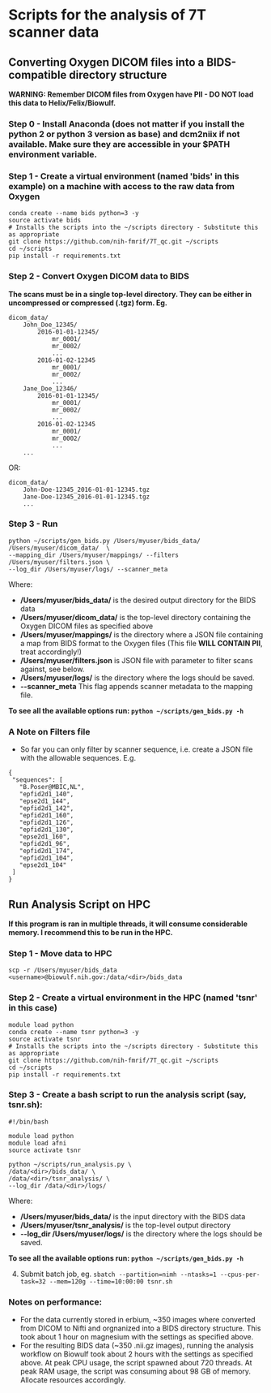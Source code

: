 # Scripts for the analysis of 7T scanner data

## Converting Oxygen DICOM files into a BIDS-compatible directory structure
**WARNING: Remember DICOM files from Oxygen have PII - DO NOT load this data to Helix/Felix/Biowulf.**

### Step 0 - Install Anaconda (does not matter if you install the python 2 or python 3 version as base) and dcm2niix if not available. Make sure they are accessible in your $PATH environment variable.

### Step 1 - Create a virtual environment (named 'bids' in this example) on a machine with access to the raw data from Oxygen

```
conda create --name bids python=3 -y
source activate bids
# Installs the scripts into the ~/scripts directory - Substitute this as appropriate
git clone https://github.com/nih-fmrif/7T_qc.git ~/scripts
cd ~/scripts
pip install -r requirements.txt
```

### Step 2 - Convert Oxygen DICOM data to BIDS

**The scans must be in a single top-level directory. They can be either in uncompressed or compressed (.tgz) form. Eg.**

    dicom_data/
        John_Doe_12345/
            2016-01-01-12345/
                mr_0001/
                mr_0002/
                ...
            2016-01-02-12345
                mr_0001/
                mr_0002/
                ...
        Jane_Doe_12346/
            2016-01-01-12345/
                mr_0001/
                mr_0002/
                ...
            2016-01-02-12345
                mr_0001/
                mr_0002/
                ...
        ...

OR:

    dicom_data/
        John-Doe-12345_2016-01-01-12345.tgz
        Jane-Doe-12345_2016-01-01-12345.tgz
        ...

### Step 3 - Run
```
python ~/scripts/gen_bids.py /Users/myuser/bids_data/ /Users/myuser/dicom_data/  \
--mapping_dir /Users/myuser/mappings/ --filters /Users/myuser/filters.json \
--log_dir /Users/myuser/logs/ --scanner_meta
```

Where:
 * **/Users/myuser/bids_data/** is the desired output directory for the BIDS data
 * **/Users/myuser/dicom_data/** is the top-level directory containing the Oxygen DICOM files as specified above
 * **/Users/myuser/mappings/** is the directory where a JSON file containing a map from BIDS format to the Oxygen files (This file **WILL CONTAIN PII**, treat accordingly!)
 * **/Users/myuser/filters.json** is  JSON file with parameter to filter scans against, see below.
 * **/Users/myuser/logs/** is the directory where the logs should be saved.
 * **--scanner_meta** This flag appends scanner metadata to the mapping file.
 
 **To see all the available options run: `python ~/scripts/gen_bids.py -h`**
 
### A Note on Filters file
 
 * So far you can only filter by scanner sequence, i.e. create a JSON file with the allowable sequences. E.g.
 ```
 {
  "sequences": [
    "B.Poser@MBIC,NL",
    "epfid2d1_140",
    "epse2d1_144",
    "epfid2d1_142",
    "epfid2d1_160",
    "epfid2d1_126",
    "epfid2d1_130",
    "epse2d1_160",
    "epfid2d1_96",
    "epfid2d1_174",
    "epfid2d1_104",
    "epse2d1_104"
  ]
}
```


## Run Analysis Script on HPC

**If this program is ran in multiple threads, it will consume considerable memory. I recommend this to be run in the HPC.**

### Step 1 - Move data to HPC
`scp -r /Users/myuser/bids_data <username>@biowulf.nih.gov:/data/<dir>/bids_data`

### Step 2 - Create a virtual environment in the HPC (named 'tsnr' in this case)
```
module load python
conda create --name tsnr python=3 -y
source activate tsnr
# Installs the scripts into the ~/scripts directory - Substitute this as appropriate
git clone https://github.com/nih-fmrif/7T_qc.git ~/scripts
cd ~/scripts
pip install -r requirements.txt
```

### Step 3 - Create a bash script to run the analysis script (say, tsnr.sh):
```
#!/bin/bash

module load python
module load afni
source activate tsnr

python ~/scripts/run_analysis.py \
/data/<dir>/bids_data/ \
/data/<dir>/tsnr_analysis/ \
--log_dir /data/<dir>/logs/
```

Where:
* **/Users/myuser/bids_data/** is the input directory with the BIDS data
* **/Users/myuser/tsnr_analysis/** is the top-level output directory
* **--log_dir /Users/myuser/logs/** is the directory where the logs should be saved.

**To see all the available options run: `python ~/scripts/gen_bids.py -h`**

4. Submit batch job, eg.
`sbatch --partition=nimh --ntasks=1 --cpus-per-task=32 --mem=120g --time=10:00:00 tsnr.sh`

### Notes on performance:
* For the data currently stored in erbium, ~350 images where converted from DICOM to Nifti and
orgnanized into a BIDS directory structure. This took about 1 hour on magnesium with the settings as
specified above.
* For the resulting BIDS data (~350 .nii.gz images), running the analysis workflow on Biowulf took about
2 hours with the settings as specified above. At peak CPU usage, the script spawned about 720 threads. At peak
RAM usage, the script was consuming about 98 GB of memory. Allocate resources accordingly. 
